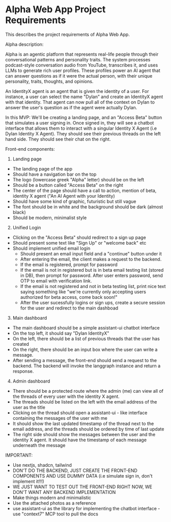 # Alpha Web App Project Requirements

This describes the project requirements of Alpha Web App.

Alpha description:

Alpha is an agentic platform that represents real-life people through their conversational patterns and personality traits. The system processes podcast-style conversation audio from YouTube, transcribes it, and uses LLMs to generate rich user profiles. These profiles power an AI agent that can answer questions as if it were the actual person, with their unique personality, traits, thoughts, and opinions.

An IdentityX agent is an agent that is given the identity of a user. For instance, a user can select the name "Dylan" and create an IdentityX agent with that identity. That agent can now pull all of the context on Dylan to answer the user's question as if the agent were actually Dylan.

In this MVP:
We'll be creating a landing page, and an "Access Beta" button that simulates a user signing in. Once signed in, they will see a chatbot interface that allows them to interact with a singular Identity X Agent (i.e Dylan Identity X Agent). They should see their previous threads on the left hand side. They should see their chat on the right.

Front-end components:

1. Landing page

- The landing page of the app
- Should have a navigation bar on the top
- The logo (lowercase greek "Alpha" letter) should be on the left
- Should be a button called "Access Beta" on the right
- The center of the page should have a call to action, mention of beta,
  identity X agent ("An AI Agent with your Identity)
- Should have some kind of graphic, futuristic but still vague
- The font should be in white and the background should be dark (almost black)
- Should be modern, minimalist style

2. Unified Login

- Clicking on the "Access Beta" should redirect to a sign up page
- Should present some text like "Sign Up" or "welcome back" etc
- Should implement unified email login
  - Should present an email input field and a "continue" button under it
  - After entering the email, the client makes a request to the backend.
  - If the email is registered, prompt for password
  - If the email is not in registered but is in beta email testing list (stored in DB), then prompt for password. After user enters password, send OTP to email with verification link.
  - If the email is not registered and not in beta testing list, print nice text saying something like "we're currently only accepting users authorized for beta access, come back soon!"
  - After the user sucessfully logins or sign ups, create a secure session for the user and redirect to the main dashboad

3. Main dashboard

- The main dashboard should be a simple assistant-ui chatbot interface
- On the top left, it should say "Dylan IdentityX"
- On the left, there should be a list of previous threads that the user has created
- On the right, there should be an input box where the user can write a message.
- After sending a message, the front-end should send a request to the backend. The backend will invoke the langgraph instance and return a response.

4. Admin dashboard

- There should be a protected route where the admin (me) can view all of the threads of every user with the identity X agent.
- The threads should be listed on the left with the email address of the user as the title
- Clicking on the thread should open a assistant-ui - like interface containing the messages of the user with me
- It should show the last updated timestamp of the thread next to the email address, and the threads should be ordered by time of last update
- The right side should show the messages between the user and the identity X agent. It should have the timestamp of each message underneath the message

IMPORTANT:

- Use nextjs, shadcn, tailwind
- DON'T DO THE BACKEND, JUST CREATE THE FRONT-END COMPONENTS AND USE DUMMY DATA (i.e simulate sign in, don't implement it!!!)
- WE JUST WANT TO TEST OUT THE FRONT-END RIGHT NOW, WE DON'T WANT ANY BACKEND IMPLEMENTATION
- Make things modern and minimalistic
- Use the attached photos as a reference
- use assistant-ui as the library for implementing the chatbot interface - use "context7" MCP tool to pull the docs

